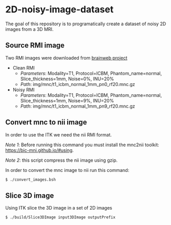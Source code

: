 # 2D-noisy-image-dataset

The goal of this repository is to programatically create a dataset of noisy 2D images from a 3D MRI.

## Source RMI image

Two RMI images were downloaded from [brainweb project](https://brainweb.bic.mni.mcgill.ca/selection_normal.html)
- Clean RMI
  - *Parameters*: Modality=T1, Protocol=ICBM, Phantom_name=normal, Slice_thickness=1mm, Noise=0%, INU=20%
  - *Path*: img/mnc/t1_icbm_normal_1mm_pn0_rf20.mnc.gz
- Noisy RMI
  - *Parameters*: Modality=T1, Protocol=ICBM, Phantom_name=normal, Slice_thickness=1mm, Noise=9%, INU=20%
  - *Path*: img/mnc/t1_icbm_normal_1mm_pn9_rf20.mnc.gz

## Convert mnc to nii image

In order to use the ITK we need the nii RMI format.

*Note 1*: Before running this command you must install the mnc2nii toolkit: https://bic-mni.github.io/#using.

*Note 2*: this script compress the nii image using gzip.

In order to convert the mnc image to nii run this command: 
```bash
$ ./convert_images.bsh
```

## Slice 3D image

Using ITK slice the 3D image in a set of 2D images

```bash
$ ./build/Slice3DImage input3DImage outputPrefix
```
